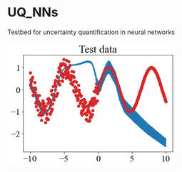 # UQ_NNs
Testbed for uncertainty quantification in neural networks

![Aletoric (data) uncertainty](./noise_only.png)
